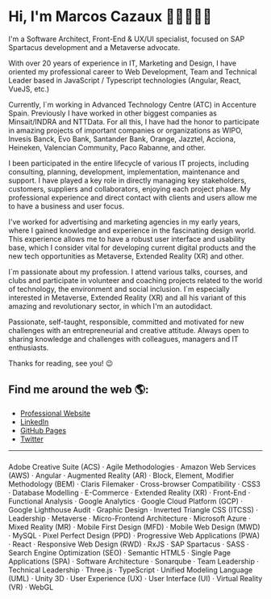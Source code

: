 # Hi, I'm Marcos Cazaux 👋🏼👨🏻‍💻
I'm a Software Architect, Front-End & UX/UI specialist, focused on SAP Spartacus development and a Metaverse advocate.

With over 20 years of experience in IT, Marketing and Design, I have oriented my professional career to Web Development, Team and Technical Leader based in JavaScript / Typescript technologies (Angular, React, VueJS, etc.)

Currently, I´m working in Advanced Technology Centre (ATC) in Accenture Spain. Previously I have worked in other biggest companies as Minsait/INDRA and NTTData. For all this, I have had the honor to participate in amazing projects of important companies or organizations as WIPO, Invesis Banck, Evo Bank, Santander Bank, Orange, Jazztel, Acciona, Heineken, Valencian Community, Paco Rabanne, and other.

I been participated in the entire lifecycle of various IT projects, including consulting, planning, development, implementation, maintenance and support. I have played a key role in directly managing key stakeholders, customers, suppliers and collaborators, enjoying each project phase. My professional experience and direct contact with clients and users allow me to have a business and user focus.

I've worked for advertising and marketing agencies in my early years, where I gained knowledge and experience in the fascinating design world. This experience allows me to have a robust user interface and usability base, which I consider vital for developing current digital products and the new tech opportunities as Metaverse, Extended Reality (XR) and other.

I´m passionate about my profession. I attend various talks, courses, and clubs and participate in volunteer and coaching projects related to the world of technology, the environment and social inclusion. I´m especially interested in Metaverse, Extended Reality (XR) and all his variant of this amazing and revolutionary sector, in which I'm an autodidact.

Passionate, self-taught, responsible, committed and motivated for new challenges with an entrepreneurial and creative attitude. Always open to sharing knowledge and challenges with colleagues, managers and IT enthusiasts.

Thanks for reading, see you! 😉


## Find me around the web 🌎:
- <a href="https://marcoscazaux.com">Professional Website</a>
- <a href="https://linkedin.com/in/marcoscazaux">LinkedIn</a>
- <a href="https://marcoscazaux.github.io">GitHub Pages</a>
- <a href="https://twitter.com/Marcos_Cazaux">Twitter</a>

---

#####
Adobe Creative Suite (ACS) · Agile Methodologies · Amazon Web Services (AWS) · Angular · Augmented Reality (AR) · Block, Element, Modifier Methodology (BEM) · Claris Filemaker · Cross-browser Compatibility · CSS3 · Database Modelling · E-Commerce · Extended Reality (XR) · Front-End · Functional Analysis · Google Analytics · Google Cloud Platform (GCP) · Google Lighthouse Audit · Graphic Design · Inverted Triangle CSS (ITCSS) · Leadership · Metaverse · Micro-Frontend Architecture · Microsoft Azure · Mixed Reality (MR) · Mobile First Design (MFD) · Mobile Web Design (MWD) · MySQL · Pixel Perfect Design (PPD) · Progressive Web Applications (PWA) · React · Responsive Web Design (RWD) · RxJS · SAP Spartacus · SASS · Search Engine Optimization (SEO) · Semantic HTML5 · Single Page Applications (SPA) · Software Architecture · Sonarqube · Team Leadership · Technical Leadership · Three.js · TypeScript · Unified Modeling Language (UML) · Unity 3D · User Experience (UX) · User Interface (UI) · Virtual Reality (VR) · WebGL
